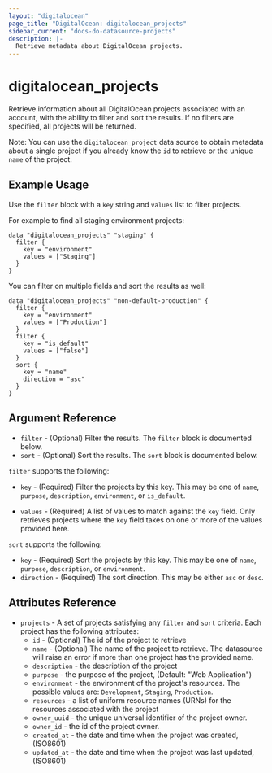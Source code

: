 ```yaml
---
layout: "digitalocean"
page_title: "DigitalOcean: digitalocean_projects"
sidebar_current: "docs-do-datasource-projects"
description: |-
  Retrieve metadata about DigitalOcean projects.
---
```


# digitalocean_projects

Retrieve information about all DigitalOcean projects associated with an account, with
the ability to filter and sort the results. If no filters are specified, all projects
will be returned.

Note: You can use the `digitalocean_project` data source to obtain metadata about a single
project if you already know the `id` to retrieve or the unique `name` of the project.

## Example Usage

Use the `filter` block with a `key` string and `values` list to filter projects.

For example to find all staging environment projects:

```hcl
data "digitalocean_projects" "staging" {
  filter {
    key = "environment"
    values = ["Staging"]
  }
} 
```

You can filter on multiple fields and sort the results as well:

```hcl
data "digitalocean_projects" "non-default-production" {
  filter {
    key = "environment"
    values = ["Production"]
  }
  filter {
    key = "is_default"
    values = ["false"]
  }
  sort {
    key = "name"
    direction = "asc"
  }
}
```

## Argument Reference

* `filter` - (Optional) Filter the results.
  The `filter` block is documented below.
* `sort` - (Optional) Sort the results.
  The `sort` block is documented below.

`filter` supports the following:
* `key` - (Required) Filter the projects by this key. This may be one of `name`,
  `purpose`, `description`, `environment`, or `is_default`.
  
* `values` - (Required) A list of values to match against the `key` field. Only retrieves projects
  where the `key` field takes on one or more of the values provided here.

`sort` supports the following:

* `key` - (Required) Sort the projects by this key. This may be one of `name`,
  `purpose`, `description`, or `environment`.
* `direction` - (Required) The sort direction. This may be either `asc` or `desc`.

## Attributes Reference

* `projects` - A set of projects satisfying any `filter` and `sort` criteria. Each project has
  the following attributes:  
  - `id` - (Optional) The id of the project to retrieve
  - `name` - (Optional) The name of the project to retrieve. The datasource will raise an error if more than
    one project has the provided name.
  - `description` - the description of the project
  - `purpose` -  the purpose of the project, (Default: "Web Application")
  - `environment` - the environment of the project's resources. The possible values are: `Development`, `Staging`, `Production`.
  - `resources` - a list of uniform resource names (URNs) for the resources associated with the project
  - `owner_uuid` - the unique universal identifier of the project owner.
  - `owner_id` - the id of the project owner.
  - `created_at` - the date and time when the project was created, (ISO8601)
  - `updated_at` - the date and time when the project was last updated, (ISO8601)
